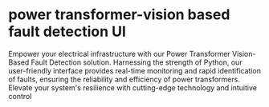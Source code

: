 # power transformer-vision based fault detection UI
 Empower your electrical infrastructure with our Power Transformer Vision-Based Fault Detection solution. Harnessing the strength of Python, our user-friendly interface provides real-time monitoring and rapid identification of faults, ensuring the reliability and efficiency of power transformers. Elevate your system's resilience with cutting-edge technology and intuitive control
